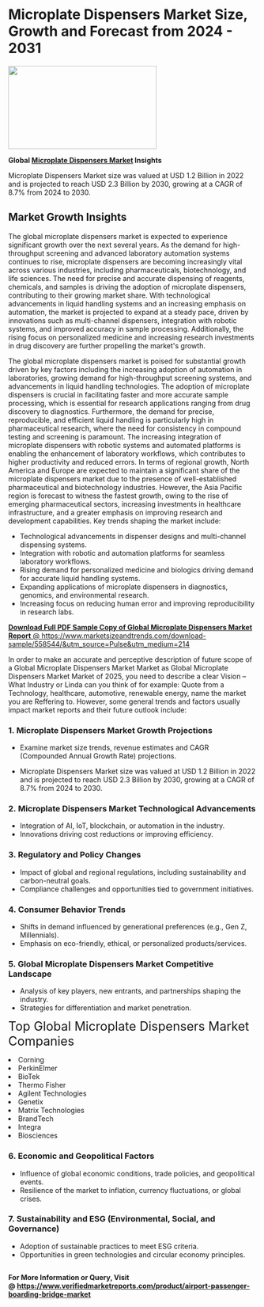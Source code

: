 <H1>Microplate Dispensers Market Size, Growth and Forecast from 2024 - 2031</H1><img class="aligncenter size-medium wp-image-584254" src="https://thirdeyenews.in/wp-content/uploads/2024/09/Global-Market-Research-300x168.jpeg" alt="" width="300" height="168" /><p><strong>Global&nbsp;<a href="https://www.marketsizeandtrends.com/download-sample/558544/&amp;utm_source=Pulse&amp;utm_medium=214">Microplate Dispensers Market</a> Insights</strong></p><p>Microplate Dispensers Market size was valued at USD 1.2 Billion in 2022 and is projected to reach USD 2.3 Billion by 2030, growing at a CAGR of 8.7% from 2024 to 2030.</p><p><h2>Market Growth Insights</h2> <p>The global microplate dispensers market is expected to experience significant growth over the next several years. As the demand for high-throughput screening and advanced laboratory automation systems continues to rise, microplate dispensers are becoming increasingly vital across various industries, including pharmaceuticals, biotechnology, and life sciences. The need for precise and accurate dispensing of reagents, chemicals, and samples is driving the adoption of microplate dispensers, contributing to their growing market share. With technological advancements in liquid handling systems and an increasing emphasis on automation, the market is projected to expand at a steady pace, driven by innovations such as multi-channel dispensers, integration with robotic systems, and improved accuracy in sample processing. Additionally, the rising focus on personalized medicine and increasing research investments in drug discovery are further propelling the market's growth.</p> <p><a href="#"></a></p> <p>The global microplate dispensers market is poised for substantial growth driven by key factors including the increasing adoption of automation in laboratories, growing demand for high-throughput screening systems, and advancements in liquid handling technologies. The adoption of microplate dispensers is crucial in facilitating faster and more accurate sample processing, which is essential for research applications ranging from drug discovery to diagnostics. Furthermore, the demand for precise, reproducible, and efficient liquid handling is particularly high in pharmaceutical research, where the need for consistency in compound testing and screening is paramount. The increasing integration of microplate dispensers with robotic systems and automated platforms is enabling the enhancement of laboratory workflows, which contributes to higher productivity and reduced errors. In terms of regional growth, North America and Europe are expected to maintain a significant share of the microplate dispensers market due to the presence of well-established pharmaceutical and biotechnology industries. However, the Asia Pacific region is forecast to witness the fastest growth, owing to the rise of emerging pharmaceutical sectors, increasing investments in healthcare infrastructure, and a greater emphasis on improving research and development capabilities. Key trends shaping the market include: <ul> <li>Technological advancements in dispenser designs and multi-channel dispensing systems.</li> <li>Integration with robotic and automation platforms for seamless laboratory workflows.</li> <li>Rising demand for personalized medicine and biologics driving demand for accurate liquid handling systems.</li> <li>Expanding applications of microplate dispensers in diagnostics, genomics, and environmental research.</li> <li>Increasing focus on reducing human error and improving reproducibility in research labs.</li> </ul> <p><a href="#"></p><p><span class=""><strong>Download Full PDF Sample Copy of Global Microplate Dispensers Market Report</strong> @ <a href="https://www.marketsizeandtrends.com/download-sample/558544/&amp;utm_source=Pulse&amp;utm_medium=214" target="_blank">https://www.marketsizeandtrends.com/download-sample/558544/&amp;utm_source=Pulse&amp;utm_medium=214</a></span></p><p>In order to make an accurate and perceptive description of future scope of a Global&nbsp;Microplate Dispensers Market Market as Global&nbsp;Microplate Dispensers Market Market of 2025, you need to describe a clear Vision &ndash; What Industry or Linda can you think of for example: Quote from a Technology, healthcare, automotive, renewable energy, name the market you are Reffering to. However, some general trends and factors usually impact market reports and their future outlook include:</p><h3>1.&nbsp;<strong>Microplate Dispensers Market Growth Projections</strong></h3><ul><li>Examine market size trends, revenue estimates and CAGR (Compounded Annual Growth Rate) projections.</li><li><p>Microplate Dispensers Market size was valued at USD 1.2 Billion in 2022 and is projected to reach USD 2.3 Billion by 2030, growing at a CAGR of 8.7% from 2024 to 2030.</p></li></ul><h3>2.&nbsp;<strong>Microplate Dispensers Market Technological Advancements</strong></h3><ul><li>Integration of AI, IoT, blockchain, or automation in the industry.</li><li>Innovations driving cost reductions or improving efficiency.</li></ul><h3>3.&nbsp;<strong>Regulatory and Policy Changes</strong></h3><ul><li>Impact of global and regional regulations, including sustainability and carbon-neutral goals.</li><li>Compliance challenges and opportunities tied to government initiatives.</li></ul><h3>4.&nbsp;<strong>Consumer Behavior Trends</strong></h3><ul><li>Shifts in demand influenced by generational preferences (e.g., Gen Z, Millennials).</li><li>Emphasis on eco-friendly, ethical, or personalized products/services.</li></ul><h3>5.&nbsp;<strong>Global Microplate Dispensers Market Competitive Landscape</strong></h3><ul><li>Analysis of key players, new entrants, and partnerships shaping the industry.</li><li>Strategies for differentiation and market penetration.</li></ul><p data-pm-slice="1 1 []"><span style="color: inherit; font-family: inherit; font-size: 25px;">Top Global Microplate Dispensers Market Companies</span></p><div class="" data-test-id=""><p><li>Corning</li><li> PerkinElmer</li><li> BioTek</li><li> Thermo Fisher</li><li> Agilent Technologies</li><li> Genetix</li><li> Matrix Technologies</li><li> BrandTech</li><li> Integra</li><li> Biosciences</li></p></div><h3>6.&nbsp;<strong>Economic and Geopolitical Factors</strong></h3><ul><li>Influence of global economic conditions, trade policies, and geopolitical events.</li><li>Resilience of the market to inflation, currency fluctuations, or global crises.</li></ul><h3>7.&nbsp;<strong>Sustainability and ESG (Environmental, Social, and Governance)</strong></h3><ul><li>Adoption of sustainable practices to meet ESG criteria.</li><li>Opportunities in green technologies and circular economy principles.</li></ul><h2><strong style="font-size: 14px;">For More Information or Query, Visit @&nbsp;</strong><a style="background-color: #ffffff; font-size: 14px;" href="https://www.marketsizeandtrends.com/report/microplate-dispensers-market/" target="_blank">https://www.verifiedmarketreports.com/product/airport-passenger-boarding-bridge-market</a></h2>
